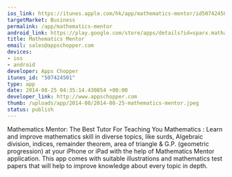 ```yaml
--- 
ios_link: https://itunes.apple.com/hk/app/mathematics-mentor/id507424501?mt=8
targetMarket: Business
permalink: /app/mathematics-mentor
android_link: https://play.google.com/store/apps/details?id=sparx.mathapp.Activities
title: Mathematics Mentor
email: sales@appschopper.com
devices: 
- ios
- android
developer: Apps Chopper
itunes_id: "507424501"
type: app
date: 2014-08-25 04:35:14.430854 +00:00
developer_link: http://www.appschopper.com
thumb: /uploads/app/2014-08/2014-08-25-mathematics-mentor.jpeg
status: publish
---
```


Mathematics Mentor: The Best Tutor For Teaching You Mathematics : Learn and improve mathematics skill in diverse topics, like surds, Algebraic division, indices, remainder theorem, area of triangle & G.P. (geometric progression) at your iPhone or iPad with the help of Mathematics Mentor application. This app comes with suitable illustrations and mathematics test papers that will help to improve knowledge about every topic in depth.
